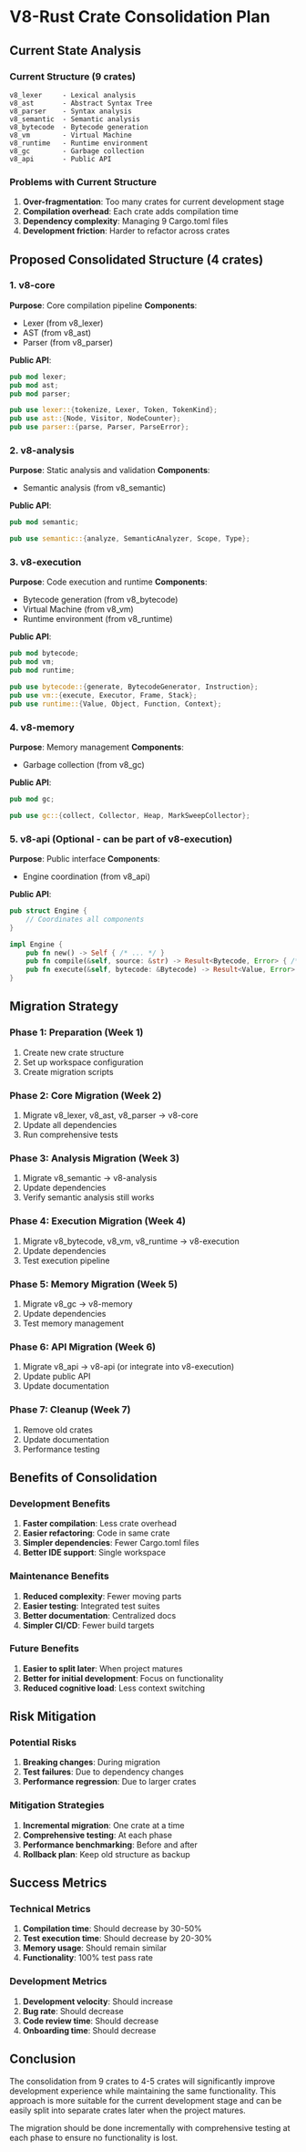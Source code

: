 # V8-Rust Crate Consolidation Plan

## Current State Analysis

### Current Structure (9 crates)
```
v8_lexer     - Lexical analysis
v8_ast       - Abstract Syntax Tree
v8_parser    - Syntax analysis
v8_semantic  - Semantic analysis
v8_bytecode  - Bytecode generation
v8_vm        - Virtual Machine
v8_runtime   - Runtime environment
v8_gc        - Garbage collection
v8_api       - Public API
```

### Problems with Current Structure
1. **Over-fragmentation**: Too many crates for current development stage
2. **Compilation overhead**: Each crate adds compilation time
3. **Dependency complexity**: Managing 9 Cargo.toml files
4. **Development friction**: Harder to refactor across crates

## Proposed Consolidated Structure (4 crates)

### 1. v8-core
**Purpose**: Core compilation pipeline
**Components**:
- Lexer (from v8_lexer)
- AST (from v8_ast)
- Parser (from v8_parser)

**Public API**:
```rust
pub mod lexer;
pub mod ast;
pub mod parser;

pub use lexer::{tokenize, Lexer, Token, TokenKind};
pub use ast::{Node, Visitor, NodeCounter};
pub use parser::{parse, Parser, ParseError};
```

### 2. v8-analysis
**Purpose**: Static analysis and validation
**Components**:
- Semantic analysis (from v8_semantic)

**Public API**:
```rust
pub mod semantic;

pub use semantic::{analyze, SemanticAnalyzer, Scope, Type};
```

### 3. v8-execution
**Purpose**: Code execution and runtime
**Components**:
- Bytecode generation (from v8_bytecode)
- Virtual Machine (from v8_vm)
- Runtime environment (from v8_runtime)

**Public API**:
```rust
pub mod bytecode;
pub mod vm;
pub mod runtime;

pub use bytecode::{generate, BytecodeGenerator, Instruction};
pub use vm::{execute, Executor, Frame, Stack};
pub use runtime::{Value, Object, Function, Context};
```

### 4. v8-memory
**Purpose**: Memory management
**Components**:
- Garbage collection (from v8_gc)

**Public API**:
```rust
pub mod gc;

pub use gc::{collect, Collector, Heap, MarkSweepCollector};
```

### 5. v8-api (Optional - can be part of v8-execution)
**Purpose**: Public interface
**Components**:
- Engine coordination (from v8_api)

**Public API**:
```rust
pub struct Engine {
    // Coordinates all components
}

impl Engine {
    pub fn new() -> Self { /* ... */ }
    pub fn compile(&self, source: &str) -> Result<Bytecode, Error> { /* ... */ }
    pub fn execute(&self, bytecode: &Bytecode) -> Result<Value, Error> { /* ... */ }
}
```

## Migration Strategy

### Phase 1: Preparation (Week 1)
1. Create new crate structure
2. Set up workspace configuration
3. Create migration scripts

### Phase 2: Core Migration (Week 2)
1. Migrate v8_lexer, v8_ast, v8_parser → v8-core
2. Update all dependencies
3. Run comprehensive tests

### Phase 3: Analysis Migration (Week 3)
1. Migrate v8_semantic → v8-analysis
2. Update dependencies
3. Verify semantic analysis still works

### Phase 4: Execution Migration (Week 4)
1. Migrate v8_bytecode, v8_vm, v8_runtime → v8-execution
2. Update dependencies
3. Test execution pipeline

### Phase 5: Memory Migration (Week 5)
1. Migrate v8_gc → v8-memory
2. Update dependencies
3. Test memory management

### Phase 6: API Migration (Week 6)
1. Migrate v8_api → v8-api (or integrate into v8-execution)
2. Update public API
3. Update documentation

### Phase 7: Cleanup (Week 7)
1. Remove old crates
2. Update documentation
3. Performance testing

## Benefits of Consolidation

### Development Benefits
1. **Faster compilation**: Less crate overhead
2. **Easier refactoring**: Code in same crate
3. **Simpler dependencies**: Fewer Cargo.toml files
4. **Better IDE support**: Single workspace

### Maintenance Benefits
1. **Reduced complexity**: Fewer moving parts
2. **Easier testing**: Integrated test suites
3. **Better documentation**: Centralized docs
4. **Simpler CI/CD**: Fewer build targets

### Future Benefits
1. **Easier to split later**: When project matures
2. **Better for initial development**: Focus on functionality
3. **Reduced cognitive load**: Less context switching

## Risk Mitigation

### Potential Risks
1. **Breaking changes**: During migration
2. **Test failures**: Due to dependency changes
3. **Performance regression**: Due to larger crates

### Mitigation Strategies
1. **Incremental migration**: One crate at a time
2. **Comprehensive testing**: At each phase
3. **Performance benchmarking**: Before and after
4. **Rollback plan**: Keep old structure as backup

## Success Metrics

### Technical Metrics
1. **Compilation time**: Should decrease by 30-50%
2. **Test execution time**: Should decrease by 20-30%
3. **Memory usage**: Should remain similar
4. **Functionality**: 100% test pass rate

### Development Metrics
1. **Development velocity**: Should increase
2. **Bug rate**: Should decrease
3. **Code review time**: Should decrease
4. **Onboarding time**: Should decrease

## Conclusion

The consolidation from 9 crates to 4-5 crates will significantly improve development experience while maintaining the same functionality. This approach is more suitable for the current development stage and can be easily split into separate crates later when the project matures.

The migration should be done incrementally with comprehensive testing at each phase to ensure no functionality is lost. 